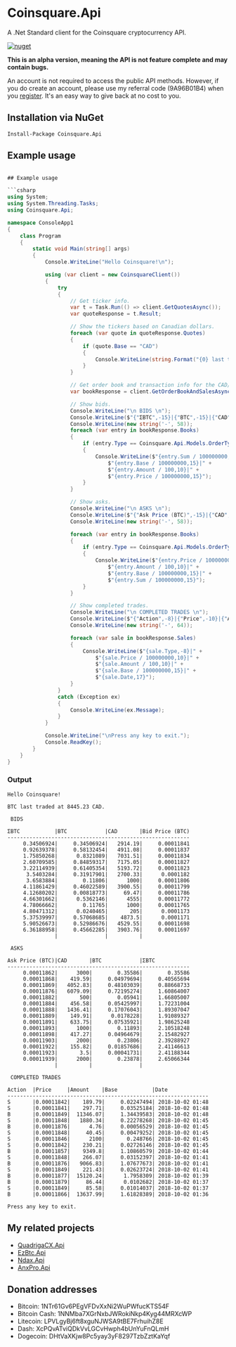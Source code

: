 ﻿# Coinsquare.Api
A .Net Standard client for the Coinsquare cryptocurrency API. 


[![nuget](https://img.shields.io/nuget/v/Coinsquare.Api.svg)](https://www.nuget.org/packages/Coinsquare.Api/)

**This is an alpha version, meaning the API is not feature complete and may contain bugs.**

An account is not required to access the public API methods. 
However, if you do create an account, please use my referral code (9A96B01B4) when you [register](https://coinsquare.io/register?r=9A96B01B4). 
It's an easy way to give back at no cost to you.

## Installation via NuGet
```
Install-Package Coinsquare.Api
```

## Example usage

```csharp

## Example usage

```csharp
using System;
using System.Threading.Tasks;
using Coinsquare.Api;

namespace ConsoleApp1
{
    class Program
    {
        static void Main(string[] args)
        {
            Console.WriteLine("Hello Coinsquare!\n");

            using (var client = new CoinsquareClient())
            {
                try
                {
                    // Get ticker info.
                    var t = Task.Run(() => client.GetQuotesAsync());
                    var quoteResponse = t.Result;

                    // Show the tickers based on Canadian dollars.
                    foreach (var quote in quoteResponse.Quotes)
                    {
                        if (quote.Base == "CAD")
                        {
                            Console.WriteLine(string.Format("{0} last traded at {1} CAD.", quote.Ticker, quote.Last / 100));
                        }
                    }

                    // Get order book and transaction info for the CAD/BTC pair.
                    var bookResponse = client.GetOrderBookAndSalesAsync("CAD", "BTC").GetAwaiter().GetResult();

                    // Show bids.
                    Console.WriteLine("\n BIDS \n");
                    Console.WriteLine($"{"ΣBTC",-15}|{"BTC",-15}|{"CAD",-10}|{"Bid Price (BTC)",-15}");
                    Console.WriteLine(new string('-', 58));
                    foreach (var entry in bookResponse.Books)
                    {
                        if (entry.Type == Coinsquare.Api.Models.OrderType.B)
                        {
                            Console.WriteLine($"{entry.Sum / 100000000,15}|" +
                                $"{entry.Base / 100000000,15}|" +
                                $"{entry.Amount / 100,10}|" +
                                $"{entry.Price / 100000000,15}");
                        }
                    }

                    // Show asks.
                    Console.WriteLine("\n ASKS \n");
                    Console.WriteLine($"{"Ask Price (BTC)",-15}|{"CAD",-10}|{"BTC",-15}|{"ΣBTC",-15}");
                    Console.WriteLine(new string('-', 58));

                    foreach (var entry in bookResponse.Books)
                    {
                        if (entry.Type == Coinsquare.Api.Models.OrderType.S)
                        {
                            Console.WriteLine($"{entry.Price / 100000000,15}|" +
                                $"{entry.Amount / 100,10}|" +
                                $"{entry.Base / 100000000,15}|" +
                                $"{entry.Sum / 100000000,15}");
                        }
                    }

                    // Show completed trades.
                    Console.WriteLine("\n COMPLETED TRADES \n");
                    Console.WriteLine($"{"Action",-8}|{"Price",-10}|{"Amount",-10}|{"Base",-15}|{"Date",-17}");
                    Console.WriteLine(new string('-', 64));

                    foreach (var sale in bookResponse.Sales)
                    {
                        Console.WriteLine($"{sale.Type,-8}|" +
                            $"{sale.Price / 100000000,10}|" +
                            $"{sale.Amount / 100,10}|" +
                            $"{sale.Base / 100000000,15}|" +
                            $"{sale.Date,17}");
                    }
                }
                catch (Exception ex)
                {
                    Console.WriteLine(ex.Message);
                }
            }

            Console.WriteLine("\nPress any key to exit.");
            Console.ReadKey();
        }
    }
}
```

### Output
```
Hello Coinsquare!

BTC last traded at 8445.23 CAD.

 BIDS

ΣBTC           |BTC            |CAD       |Bid Price (BTC)
----------------------------------------------------------
     0.34506924|     0.34506924|   2914.19|     0.00011841
     0.92639378|     0.58132454|   4911.08|     0.00011837
     1.75850268|      0.8321089|   7031.51|     0.00011834
     2.60709585|     0.84859317|   7175.05|     0.00011827
     3.22114939|     0.61405354|   5193.72|     0.00011823
      3.5403284|     0.31917901|   2700.33|      0.0001182
      3.6583884|        0.11806|      1000|     0.00011806
     4.11861429|     0.46022589|   3900.55|     0.00011799
     4.12680202|     0.00818773|     69.47|     0.00011786
     4.66301662|      0.5362146|      4555|     0.00011772
     4.78066662|        0.11765|      1000|     0.00011765
     4.80471312|      0.0240465|       205|      0.0001173
     5.37539997|     0.57068685|    4873.5|      0.0001171
     5.90526673|     0.52986676|   4529.55|     0.00011698
     6.36188958|     0.45662285|   3903.76|     0.00011697
               |               |          |

 ASKS

Ask Price (BTC)|CAD       |BTC            |ΣBTC
----------------------------------------------------------
     0.00011862|      3000|        0.35586|        0.35586
     0.00011868|    419.59|     0.04979694|     0.40565694
     0.00011869|   4052.83|     0.48103039|     0.88668733
     0.00011876|   6079.09|     0.72195274|     1.60864007
     0.00011882|       500|        0.05941|     1.66805007
     0.00011884|    456.58|     0.05425997|     1.72231004
     0.00011888|   1436.41|     0.17076043|     1.89307047
     0.00011889|    149.91|      0.0178228|     1.91089327
     0.00011891|    633.75|     0.07535921|     1.98625248
     0.00011893|      1000|        0.11893|     2.10518248
     0.00011898|    417.27|     0.04964679|     2.15482927
     0.00011903|      2000|        0.23806|     2.39288927
     0.00011922|    155.82|     0.01857686|     2.41146613
     0.00011923|       3.5|     0.00041731|     2.41188344
     0.00011939|      2000|        0.23878|     2.65066344
               |          |               |

 COMPLETED TRADES

Action  |Price     |Amount    |Base           |Date
----------------------------------------------------------------
S       |0.00011842|    189.79|     0.02247494| 2018-10-02 01:48
S       |0.00011841|    297.71|     0.03525184| 2018-10-02 01:48
B       |0.00011849|  11346.07|     1.34439583| 2018-10-02 01:48
S       |0.00011848|   1880.34|     0.22278268| 2018-10-02 01:45
B       |0.00011876|      4.76|     0.00056529| 2018-10-02 01:45
S       |0.00011848|     40.45|     0.00479252| 2018-10-02 01:45
S       |0.00011846|      2100|       0.248766| 2018-10-02 01:45
S       |0.00011842|    230.21|     0.02726146| 2018-10-02 01:45
B       |0.00011857|    9349.8|     1.10860579| 2018-10-02 01:44
S       |0.00011848|    266.07|     0.03152397| 2018-10-02 01:41
B       |0.00011876|   9066.83|     1.07677673| 2018-10-02 01:41
S       |0.00011849|    221.43|     0.02623724| 2018-10-02 01:41
B       |0.00011877|  15120.24|      1.7958309| 2018-10-02 01:39
B       |0.00011879|     86.44|      0.0102682| 2018-10-02 01:37
S       |0.00011849|     85.58|     0.01014037| 2018-10-02 01:37
B       |0.00011866|  13637.99|     1.61828389| 2018-10-02 01:36

Press any key to exit.
```

## My related projects

* [QuadrigaCX.Api](https://github.com/RobJohnston/QuadrigaCX.Api)
* [EzBtc.Api](https://github.com/RobJohnston/EzBtc.Api)
* [Ndax.Api](https://github.com/RobJohnston/Ndax.Api)
* [AnxPro.Api](https://github.com/RobJohnston/AnxPro.Api)

## Donation addresses

* Bitcoin: 1NTr61Gv6PEgVFDvXxNi2WuPWfucKTS54F 
* Bitcoin Cash:  1NNMba7XGrNxbJWRokiNkp4Kyg44MRXcWP
* Litecoin:  LPVLgyBj6ft8xguNJWSA9tBE7FrhuihZ8E
* Dash:  XcPQvATviQDkVvLGCvHwph4bUnYuFnQLmH
* Dogecoin:  DHtVaXKjw8Pc5yay3yF8297TzbZztKaYqf
